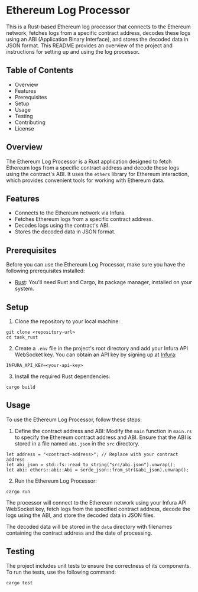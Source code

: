 # Ethereum Log Processor

This is a Rust-based Ethereum log processor that connects to the Ethereum network, fetches logs from a specific contract address, decodes these logs using an ABI (Application Binary Interface), and stores the decoded data in JSON format. This README provides an overview of the project and instructions for setting up and using the log processor.

## Table of Contents
- Overview
- Features
- Prerequisites
- Setup
- Usage
- Testing
- Contributing
- License

## Overview

The Ethereum Log Processor is a Rust application designed to fetch Ethereum logs from a specific contract address and decode these logs using the contract's ABI. It uses the `ethers` library for Ethereum interaction, which provides convenient tools for working with Ethereum data.

## Features

- Connects to the Ethereum network via Infura.
- Fetches Ethereum logs from a specific contract address.
- Decodes logs using the contract's ABI.
- Stores the decoded data in JSON format.

## Prerequisites

Before you can use the Ethereum Log Processor, make sure you have the following prerequisites installed:

- [Rust](https://www.rust-lang.org/): You'll need Rust and Cargo, its package manager, installed on your system.

## Setup

1. Clone the repository to your local machine:

```
git clone <repository-url>
cd task_rust
```

2. Create a `.env` file in the project's root directory and add your Infura API WebSocket key. You can obtain an API key by signing up at [Infura](https://infura.io/):
```
INFURA_API_KEY=<your-api-key>
```

3. Install the required Rust dependencies:
```
cargo build
```

## Usage

To use the Ethereum Log Processor, follow these steps:

1. Define the contract address and ABI: Modify the `main` function in `main.rs` to specify the Ethereum contract address and ABI. Ensure that the ABI is stored in a file named `abi.json` in the `src` directory.

```
let address = "<contract-address>"; // Replace with your contract address
let abi_json = std::fs::read_to_string("src/abi.json").unwrap();
let abi: ethers::abi::Abi = serde_json::from_str(&abi_json).unwrap();
```


2. Run the Ethereum Log Processor:

```cargo run```


The processor will connect to the Ethereum network using your Infura API WebSocket key, fetch logs from the specified contract address, decode the logs using the ABI, and store the decoded data in JSON files.

The decoded data will be stored in the `data` directory with filenames containing the contract address and the date of processing.

## Testing

The project includes unit tests to ensure the correctness of its components. To run the tests, use the following command:

```cargo test```


